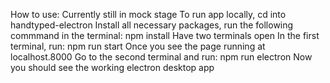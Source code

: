 How to use:
Currently still in mock stage
To run app locally, cd into handtyped-electron
Install all necessary packages, run the following commmand in the terminal: npm install
Have two terminals open
In the first terminal, run: npm run start
Once you see the page running at localhost.8000
Go to the second terminal and run: npm run electron
Now you should see the working electron desktop app
